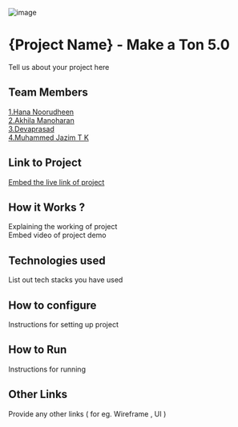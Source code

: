 ![image](https://user-images.githubusercontent.com/92361680/197824476-464d420d-26a6-4df5-aef3-99214fac1388.png)


# {Project Name} - Make a Ton 5.0
Tell us about your project here

## Team Members
[1.Hana Noorudheen](Hana-Noorudheen)   
[2.Akhila Manoharan](akhilamanoharan2017)   
[3.Devaprasad](devaprasadnm)   
[4.Muhammed Jazim T K](Muhammedjazimtk)   

## Link to Project
[Embed the live link of project](live_link)

## How it Works ?
Explaining the working of project  
Embed video of project demo

## Technologies used
List out tech stacks you have used

## How to configure
Instructions for setting up project

## How to Run
Instructions for running

## Other Links
Provide any other links ( for eg. Wireframe , UI )
